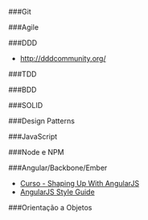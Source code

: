 ###Git

###Agile

###DDD
- http://dddcommunity.org/

###TDD

###BDD

###SOLID

###Design Patterns

###JavaScript

###Node e NPM

###Angular/Backbone/Ember
- [Curso - Shaping Up With AngularJS](https://www.codeschool.com/courses/shaping-up-with-angular-js)
- [AngularJS Style Guide](https://github.com/toddmotto/angularjs-styleguide)

###Orientação a Objetos
